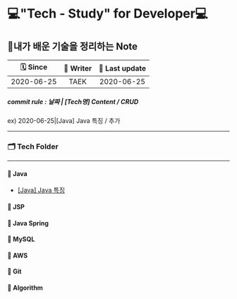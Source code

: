 # 💻"Tech - Study" for Developer💻

## 📖내가 배운 기술을 정리하는 Note

|  🗓 Since   | 📝 Writer | 📅 Last update |
| :--------: | :------: | :-----------: |
| 2020-06-25 |   TAEK   |  2020-06-25   |

##### commit rule : 날짜 | [Tech명] Content / CRUD

 ex) 2020-06-25|[Java] Java 특징 / 추가 

---

### 🗂 Tech Folder

---

#### 📒 Java

* [[Java] Java 특징](https://github.com/hyungtaik/Tech-Study/blob/master/Java/%5BJava%5D%20Java%20%ED%8A%B9%EC%A7%95.md)

#### 📕 JSP

#### 📗 Java Spring

#### 📘 MySQL

#### 📙 AWS

#### 📔 Git

#### 📓 Algorithm








